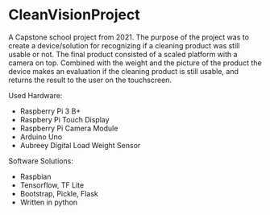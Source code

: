 # CleanVisionProject

A Capstone school project from 2021. The purpose of the project was to create a device/solution for recognizing if a cleaning product was still usable or not.
The final product consisted of a scaled platform with a camera on top. Combined with the weight and  the picture of the product the device makes an evaluation if the cleaning product is still usable, and returns the result to the user on the touchscreen.

Used Hardware:
- Raspberry Pi 3 B+
- Raspbery Pi Touch Display
- Raspberry Pi Camera Module
- Arduino Uno
- Aubreey Digital Load Weight Sensor

Software Solutions:
- Raspbian
- Tensorflow, TF Lite
- Bootstrap, Pickle, Flask
- Written in python

